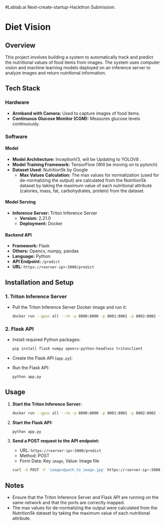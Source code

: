#Lablab.ai Next-create-startup-Hackthon Submission.

# Diet Vision

## Overview
This project involves building a system to automatically track and predict the nutritional values of food items from images. The system uses computer vision and machine learning models deployed on an inference server to analyze images and return nutritional information.

## Tech Stack

### Hardware
- **Armband with Camera:** Used to capture images of food items.
- **Continuous Glucose Monitor (CGM):** Measures glucose levels continuously.

### Software

#### Model
- **Model Architecture:** InceptionV3, will be Updating to YOLOV8 .
- **Model Training Framework:** TensorFlow (Will be moving on to pytorch)
- **Dataset Used:** Nutrition5k by Google
  - **Max Values Calculation:** The max values for normalization (used for de-normalizing the output) are calculated from the Nutrition5k dataset by taking the maximum value of each nutritional attribute (calories, mass, fat, carbohydrates, protein) from the dataset.

#### Model Serving
- **Inference Server:** Triton Inference Server
  - **Version:** 2.21.0
  - **Deployment:** Docker

#### Backend API
- **Framework:** Flask
- **Others:** Opencv, numpy, pandas
- **Language:** Python
- **API Endpoint:** `/predict`
- **URL:** `https://<server-ip>:5000/predict`

## Installation and Setup

### 1. Triton Inference Server

- Pull the Triton Inference Server Docker image and run it:

  ```sh
  docker run --gpus all --rm -p 8000:8000 -p 8001:8001 -p 8002:8002 -v <model-repo-path>:/models nvcr.io/nvidia/tritonserver:21.04-py3 tritonserver --model-repository=/models
  ```

### 2. Flask API

- Install required Python packages:

  ```sh
  pip install flask numpy opencv-python-headless tritonclient
  ```

- Create the Flask API (`app.py`):

- Run the Flask API:

  ```sh
  python app.py
  ```

## Usage

1. **Start the Triton Inference Server:**

   ```sh
   docker run --gpus all --rm -p 8000:8000 -p 8001:8001 -p 8002:8002 -v <model-repo-path>:/models nvcr.io/nvidia/tritonserver:[XX.XX]-py3 tritonserver --model-repository=/models
   ```

2. **Start the Flask API:**

   ```sh
   python app.py
   ```

3. **Send a POST request to the API endpoint:**

   - URL: `https://<server-ip>:5000/predict`
   - Method: POST
   - Form Data: Key `image`, Value: Image file

   ```sh
   curl -X POST -F 'image=@path_to_image.jpg' https://<server-ip>:5000/predict
   ```

## Notes

- Ensure that the Triton Inference Server and Flask API are running on the same network and that the ports are correctly mapped.
- The max values for de-normalizing the output were calculated from the Nutrition5k dataset by taking the maximum value of each nutritional attribute.
